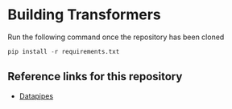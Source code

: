 # Building Transformers
Run the following command once the repository has been cloned
```python
pip install -r requirements.txt
```

## Reference links for this repository
* [Datapipes](https://sebastianraschka.com/blog/2022/datapipes.html)